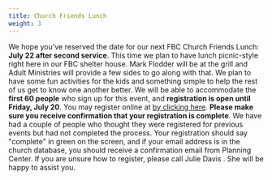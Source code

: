 ```yaml
---
title: Church Friends Lunch
weight: 3
---
```


We hope you've reserved the date for our next FBC Church Friends Lunch: **July 22 after second service**. This time we plan to have lunch picnic-style right here in our FBC shelter house. Mark Flodder will be at the grill and Adult Ministries will provide a few sides to go along with that. We plan to have some fun activities for the kids and something simple to help the rest of us get to know one another better.
We will be able to accommodate the **first 60 people** who sign up for this event, and **registration is open until Friday, July 20**. You may register online at  [by clicking here](http://bit.ly/fbc-july-cfl).  **Please make sure you receive confirmation that your registration is complete**. We have had a couple of people who thought they were registered for previous events but had not completed the process. Your registration should say "complete" in green on the screen, and if your email address is in the church database, you should receive a confirmation email from Planning Center. If you are unsure how to register, please call Julie Davis  . She will be happy to assist you.